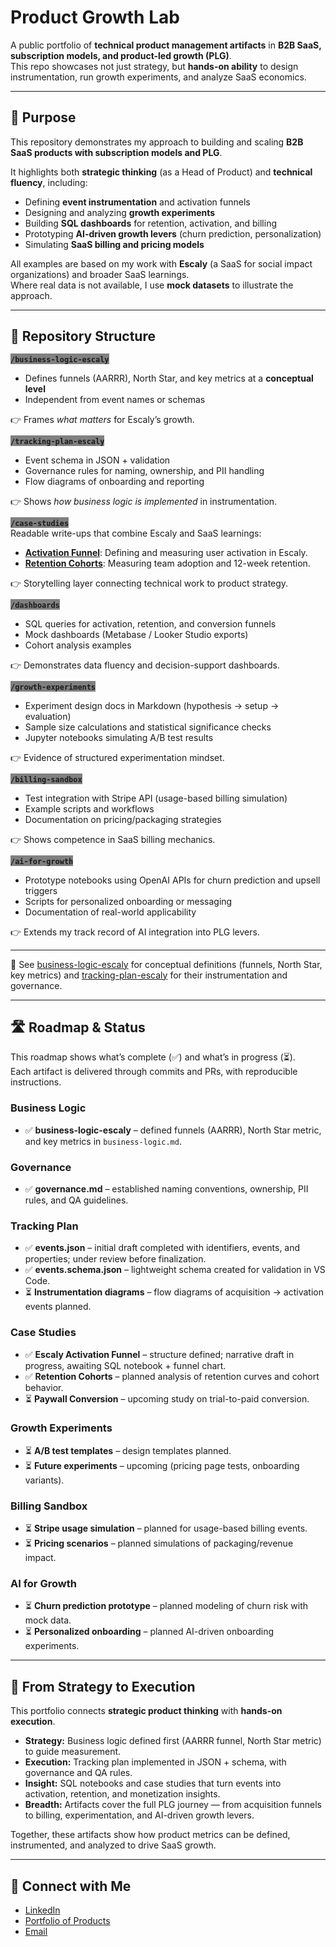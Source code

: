 # Product Growth Lab

A public portfolio of **technical product management artifacts** in **B2B SaaS, subscription models, and product-led growth (PLG)**.  
This repo showcases not just strategy, but **hands-on ability** to design instrumentation, run growth experiments, and analyze SaaS economics.

---

## 📌 Purpose
This repository demonstrates my approach to building and scaling **B2B SaaS products with subscription models and PLG**.

It highlights both **strategic thinking** (as a Head of Product) and **technical fluency**, including:
* Defining **event instrumentation** and activation funnels  
* Designing and analyzing **growth experiments**  
* Building **SQL dashboards** for retention, activation, and billing  
* Prototyping **AI-driven growth levers** (churn prediction, personalization)  
* Simulating **SaaS billing and pricing models**

All examples are based on my work with **Escaly** (a SaaS for social impact organizations) and broader SaaS learnings.  
Where real data is not available, I use **mock datasets** to illustrate the approach.

---

## 📂 Repository Structure

<span style="background-color: grey">**`/business-logic-escaly`**</span>  
* Defines funnels (AARRR), North Star, and key metrics at a **conceptual level**  
* Independent from event names or schemas  

👉 Frames *what matters* for Escaly’s growth.

<span style="background-color: grey">**`/tracking-plan-escaly`**</span>  
* Event schema in JSON + validation  
* Governance rules for naming, ownership, and PII handling  
* Flow diagrams of onboarding and reporting  

👉 Shows *how business logic is implemented* in instrumentation.

<span style="background-color: grey">**`/case-studies`**</span>  
Readable write-ups that combine Escaly and SaaS learnings:
* **[Activation Funnel](./case-studies/escaly-activation-funnel/README.md)**: Defining and measuring user activation in Escaly.
* **[Retention Cohorts](./case-studies/escaly-retention-cohorts/README.md)**: Measuring team adoption and 12-week retention.

👉 Storytelling layer connecting technical work to product strategy.

<span style="background-color: grey">**`/dashboards`**</span>  
* SQL queries for activation, retention, and conversion funnels  
* Mock dashboards (Metabase / Looker Studio exports)  
* Cohort analysis examples  

👉 Demonstrates data fluency and decision-support dashboards.

<span style="background-color: grey">**`/growth-experiments`**</span>  
* Experiment design docs in Markdown (hypothesis → setup → evaluation)  
* Sample size calculations and statistical significance checks  
* Jupyter notebooks simulating A/B test results  

👉 Evidence of structured experimentation mindset.

<span style="background-color: grey">**`/billing-sandbox`**</span>  
* Test integration with Stripe API (usage-based billing simulation)  
* Example scripts and workflows  
* Documentation on pricing/packaging strategies  

👉 Shows competence in SaaS billing mechanics.

<span style="background-color: grey">**`/ai-for-growth`**</span>  
* Prototype notebooks using OpenAI APIs for churn prediction and upsell triggers  
* Scripts for personalized onboarding or messaging  
* Documentation of real-world applicability  

👉 Extends my track record of AI integration into PLG levers.

---

🔗 See [business-logic-escaly](business-logic-escaly) for conceptual definitions (funnels, North Star, key metrics) and [tracking-plan-escaly](tracking-plan-escaly) for their instrumentation and governance.  

---

## 🛣️ Roadmap & Status
This roadmap shows what’s complete (✅) and what’s in progress (⏳).  
Each artifact is delivered through commits and PRs, with reproducible instructions.

### Business Logic
* ✅ **business-logic-escaly** – defined funnels (AARRR), North Star metric, and key metrics in `business-logic.md`.

### Governance
* ✅ **governance.md** – established naming conventions, ownership, PII rules, and QA guidelines.

### Tracking Plan
* ✅ **events.json** – initial draft completed with identifiers, events, and properties; under review before finalization.  
* ✅ **events.schema.json** – lightweight schema created for validation in VS Code.  
* ⏳ **Instrumentation diagrams** – flow diagrams of acquisition → activation events planned.

### Case Studies
* ✅ **Escaly Activation Funnel** – structure defined; narrative draft in progress, awaiting SQL notebook + funnel chart.  
* ✅ **Retention Cohorts** – planned analysis of retention curves and cohort behavior.
* ⏳ **Paywall Conversion** – upcoming study on trial-to-paid conversion.  

### Growth Experiments
* ⏳ **A/B test templates** – design templates planned.  
* ⏳ **Future experiments** – upcoming (pricing page tests, onboarding variants).

### Billing Sandbox
* ⏳ **Stripe usage simulation** – planned for usage-based billing events.  
* ⏳ **Pricing scenarios** – planned simulations of packaging/revenue impact.

### AI for Growth
* ⏳ **Churn prediction prototype** – planned modeling of churn risk with mock data.  
* ⏳ **Personalized onboarding** – planned AI-driven onboarding experiments.

---

## 🧩 From Strategy to Execution
This portfolio connects **strategic product thinking** with **hands-on execution**.

- **Strategy:** Business logic defined first (AARRR funnel, North Star metric) to guide measurement.  
- **Execution:** Tracking plan implemented in JSON + schema, with governance and QA rules.  
- **Insight:** SQL notebooks and case studies that turn events into activation, retention, and monetization insights.  
- **Breadth:** Artifacts cover the full PLG journey — from acquisition funnels to billing, experimentation, and AI-driven growth levers.  

Together, these artifacts show how product metrics can be defined, instrumented, and analyzed to drive SaaS growth.

---

## 🔗 Connect with Me
* [LinkedIn](https://www.linkedin.com/in/joanoliverpoyatos/)  
* [Portfolio of Products](https://qstcoop.org/)  
* [Email](mailto:joan.poyatos@gmail.com)  
